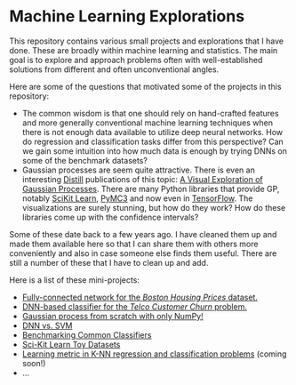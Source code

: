 # Machine Learning Explorations

This repository contains various small projects and explorations that I have done. These are broadly within machine learning and statistics. The main goal is to explore and approach problems often with well-established solutions from different and often unconventional angles. 

Here are some of the questions that motivated some of the projects in this repository:
 - The common wisdom is that one should rely on hand-crafted features and more generally conventional machine learning techniques when there is not enough data available to utilize deep neural networks. How do regression and classification tasks differ from this perspective? Can we gain some intuition into how much data is enough by trying DNNs on some of the benchmark datasets?
 - Gaussian processes are seem quite attractive. There is even an interesting [Distill](https://distill.pub/) publications of this topic: [A Visual Exploration of Gaussian Processes](https://distill.pub/2019/visual-exploration-gaussian-processes/). There are many Python libraries that provide GP, notably [SciKit Learn](https://scikit-learn.org/stable/modules/gaussian_process.html), [PyMC3](https://docs.pymc.io/) and now even in [TensorFlow](https://www.tensorflow.org/probability/examples/Gaussian_Process_Regression_In_TFP). The visualizations are surely stunning, but how do they work? How do these libraries come up with the confidence intervals?

Some of these date back to a few years ago. I have cleaned them up and made them available here so that I can share them with others more conveniently and also in case someone else finds them useful. There are still a number of these that I have to clean up and add.

Here is a list of these mini-projects:
 - [Fully-connected network for the *Boston Housing Prices* dataset.](https://github.com/sedihub/ml_explorations/tree/main/boston_housing_prices)
 - [DNN-based classifier for the *Telco Customer Churn* problem.](https://github.com/sedihub/ml_explorations/tree/main/telco_customer_churn)
 - [Gaussian process from scratch with only NumPy!](https://github.com/sedihub/ml_explorations/tree/main/gaussian_process_from_scratch)
 - [DNN vs. SVM](https://github.com/sedihub/ml_explorations/tree/main/dnn_vs_svm)
 - [Benchmarking Common Classifiers](https://github.com/sedihub/ml_explorations/tree/main/benchmarking_common_classifiers)
 - [Sci-Kit Learn Toy Datasets](https://github.com/sedihub/ml_explorations/tree/main/sklearn_toy_datasets)
 - [Learning metric in K-NN regression and classification problems](https://github.com/sedihub/ml_explorations/tree/main/learned_metric_in_knn) (coming soon!)
 - ...
